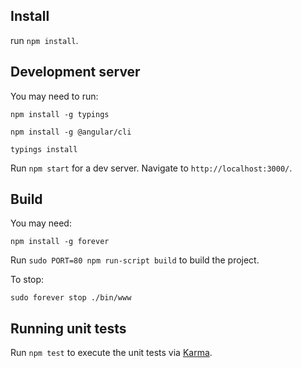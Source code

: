 ## Install

run `npm install`.

## Development server

You may need to run:

`npm install -g typings`

`npm install -g @angular/cli`

`typings install`

Run `npm start` for a dev server. Navigate to `http://localhost:3000/`.

## Build

You may need:

`npm install -g forever`

Run `sudo PORT=80 npm run-script build` to build the project.

To stop:

`sudo forever stop ./bin/www`

## Running unit tests

Run `npm test` to execute the unit tests via [Karma](https://karma-runner.github.io).

